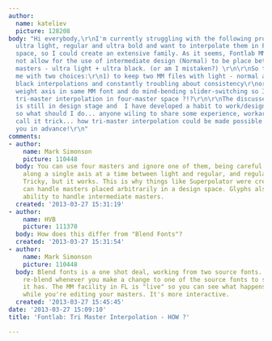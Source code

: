 ```yaml
---
author:
  name: kateliev
  picture: 128208
body: "Hi everybody,\r\nI'm currently struggling with the following problem - I have
  ultra light, regular and ultra bold and want to interpolate them in Fontlab  MM
  space, so I could create an extensive family. As it seems, Fontlab MM space does
  not allow for the use of intermediate design (Normal) to be place between the two
  masters - ultra light + ultra black. (or am I mistaken?) \r\n\r\nSo that leaves
  me with two choices:\r\n1) to keep two MM files with light - normal and normal -
  black interpolations and constantly troubling about consistency\r\nor 2) use two
  weight axis in same MM font and do mind-bending slider-switching so I could achieve
  tri-master interpolation in four-master space ?!?\r\n\r\nThe discussed type family
  is still in design stage and  I have developed a habit to work/design in MM space,
  so what should I do... anyone wiling to share some experience, workaround or ..
  call it trick... how tri-master interpolation could be made possible in Fontlab?\r\n\r\nThank
  you in advance!\r\n"
comments:
- author:
    name: Mark Simonson
    picture: 110448
  body: You can use four masters and ignore one of them, being careful to only interpolate
    along a single axis at a time between light and regular, and regular and bold.
    Tricky, but it works. This is why things like Superpolator were created, which
    can handle masters placed arbitrarily in a design space. Glyphs also has some
    ability to handle intermediate masters.
  created: '2013-03-27 15:31:19'
- author:
    name: HVB
    picture: 111370
  body: How does this differ from "Blend Fonts"?
  created: '2013-03-27 15:31:54'
- author:
    name: Mark Simonson
    picture: 110448
  body: Blend fonts is a one shot deal, working from two source fonts. You need to
    re-blend whenever you make a change to one of the source fonts to see what effect
    it has. The MM facility in FL is "live" so you can see what happens with the interpolation
    while you're editing your masters. It's more interactive.
  created: '2013-03-27 15:45:45'
date: '2013-03-27 15:09:10'
title: 'Fontlab: Tri Master Interpolation - HOW ?'

---
```

